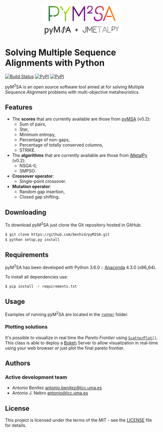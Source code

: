 <p align="center">
  <br/>
  <img src=resources/pym2sa.png alt="pyM2SA">
  <br/>
</p>

# Solving Multiple Sequence Alignments with Python
[![Build Status](https://travis-ci.com/benhid/pyM2SA.svg?token=6p1jsqj6w1XK5sV6iy3j&branch=master)](https://travis-ci.com/benhid/pyM2SA)
[![PyPI](https://img.shields.io/pypi/l/pyM2SA.svg)]()
[![PyPI](https://img.shields.io/pypi/v/pyM2SA.svg)]()


pyM<sup>2</sup>SA is an open source software tool aimed at for solving
*M*ultiple *S*equence *A*lignment problems with multi-objective metaheuristics.

## Features
* The **scores** that are currently available are those from [pyMSA](https://github.com/benhid/pyMSA) (v0.2):
    * Sum of pairs,
    * Star,
    * Minimum entropy,
    * Percentage of non-gaps,
    * Percentage of totally conserved columns,
    * STRIKE.
* The **algorithms** that are currently available are those from [jMetalPy](https://github.com/Metal/MetalPy) (v0.2):
    * NSGA-II,
    * SMPSO.
* **Crossover operator**:
    * Single-point crossover.
* **Mutation operator**:
    * Random gap insertion,
    * Closed gap shifting.

## Downloading
To download pyM<sup>2</sup>SA just clone the Git repository hosted in GitHub:

```bash
$ git clone https://github.com/benhid/pyM2SA.git
$ python setup.py install
```

## Requirements
pyM<sup>2</sup>SA has been developed with Python 3.6.0 :: [Anaconda](https://www.continuum.io) 4.3.0 (x86_64).

To install all dependencies use:

```bash
$ pip install -r requirements.txt
```

## Usage
Examples of running pyM<sup>2</sup>SA are located in the [`runner`](pym2sa/runner/) folder.

### Plotting solutions

It's possible to visualize in real time the _Pareto Frontier_ using [`ScatterPlot()`](pym2sa/util/graphic.py).
This class is able to deploy a [Bokeh](https://bokeh.pydata.org/en/latest/) Server to allow visualization in real-time using your web browser _or_ just plot the
final pareto frontier.

## Authors
### Active development team
* Antonio Benítez <antonio.benitez@lcc.uma.es>
* Antonio J. Nebro <antonio@lcc.uma.es>

## License
This project is licensed under the terms of the MIT - see the [LICENSE](LICENSE) file for details.
